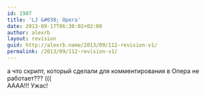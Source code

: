 ```yaml
---
id: 1907
title: 'LJ &#038; Opera'
date: 2013-09-17T06:30:02+02:00
author: alexrb
layout: revision
guid: http://alexrb.name/2013/09/112-revision-v1/
permalink: /2013/09/112-revision-v1/
---
```

а что скрипт, который сделали для комментирования в Опера не работает??? (((  
АААА!!! Ужас!